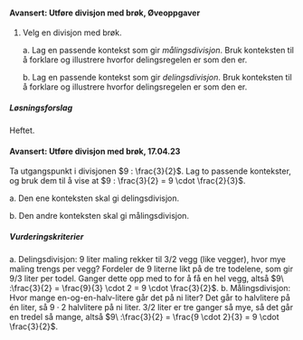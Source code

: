 #### Avansert: Utføre divisjon med brøk,  Øveoppgaver

1. Velg en divisjon med brøk.

   a. Lag en passende kontekst som gir _målingsdivisjon_. Bruk
   konteksten til å forklare og illustrere hvorfor delingsregelen
   er som den er.

   b. Lag en passende kontekst som gir _delingsdivisjon_. Bruk
   konteksten til å forklare og illustrere hvorfor delingsregelen
   er som den er.

##### Løsningsforslag

Heftet.

#### Avansert: Utføre divisjon med brøk,  17.04.23

Ta utgangspunkt i divisjonen $9 : \frac{3}{2}$. Lag to passende kontekster, og bruk dem til å vise at $9 : \frac{3}{2} = 9 \cdot \frac{2}{3}$.

a. Den ene konteksten skal gi delingsdivisjon.

b. Den andre konteksten skal gi målingsdivisjon.

##### Vurderingskriterier

a. Delingsdivisjon: 9 liter maling rekker til 3/2 vegg (like vegger), hvor mye maling trengs per vegg? Fordeler de 9 literne likt på de tre todelene, som gir 9/3 liter per todel. Ganger dette opp med to for å få en hel vegg, altså $9\ :\frac{3}{2} = \frac{9}{3} \cdot 2 = 9 \cdot \frac{3}{2}$.
b. Målingsdivisjon: Hvor mange en-og-en-halv-litere går det på ni liter? Det går to halvlitere på én liter, så $9 \cdot 2$ halvlitere på ni liter. 3/2 liter er tre ganger så mye, så det går en tredel så mange, altså $9\ :\frac{3}{2} = \frac{9 \cdot 2}{3} = 9 \cdot \frac{3}{2}$.

